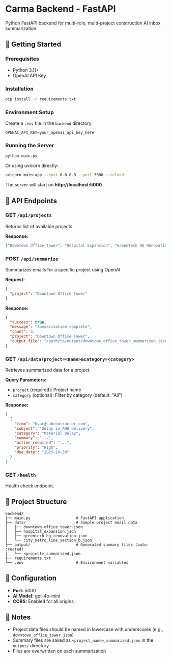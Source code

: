 # Carma Backend - FastAPI

Python FastAPI backend for multi-role, multi-project construction AI inbox summarization.

## 🚀 Getting Started

### Prerequisites
- Python 3.11+
- OpenAI API Key

### Installation

```bash
pip install -r requirements.txt
```

### Environment Setup

Create a `.env` file in the `backend` directory:

```
OPENAI_API_KEY=your_openai_api_key_here
```

### Running the Server

```bash
python main.py
```

Or using uvicorn directly:

```bash
uvicorn main:app --host 0.0.0.0 --port 5000 --reload
```

The server will start on **http://localhost:5000**

## 📡 API Endpoints

### GET `/api/projects`
Returns list of available projects.

**Response:**
```json
["Downtown Office Tower", "Hospital Expansion", "GreenTech HQ Renovation", "City Metro Line Section B"]
```

### POST `/api/summarize`
Summarizes emails for a specific project using OpenAI.

**Request:**
```json
{
  "project": "Downtown Office Tower"
}
```

**Response:**
```json
{
  "success": true,
  "message": "Summarization complete",
  "count": 6,
  "project": "Downtown Office Tower",
  "output_file": "/path/to/output/downtown_office_tower_summarized.json"
}
```

### GET `/api/data?project=<name>&category=<category>`
Retrieves summarized data for a project.

**Query Parameters:**
- `project` (required): Project name
- `category` (optional): Filter by category (default: "All")

**Response:**
```json
[
  {
    "from": "hvac@subcontractor.com",
    "subject": "Delay in AHU delivery",
    "category": "Material Delay",
    "summary": "...",
    "action_required": "...",
    "priority": "High",
    "due_date": "2025-10-30"
  }
]
```

### GET `/health`
Health check endpoint.

## 📁 Project Structure

```
backend/
├── main.py                    # FastAPI application
├── data/                      # Sample project email data
│   ├── downtown_office_tower.json
│   ├── hospital_expansion.json
│   ├── greentech_hq_renovation.json
│   └── city_metro_line_section_b.json
├── output/                    # Generated summary files (auto-created)
│   └── <project>_summarized.json
├── requirements.txt
└── .env                       # Environment variables
```

## 🔧 Configuration

- **Port:** 5000
- **AI Model:** gpt-4o-mini
- **CORS:** Enabled for all origins

## 📝 Notes

- Project data files should be named in lowercase with underscores (e.g., `downtown_office_tower.json`)
- Summary files are saved as `<project_name>_summarized.json` in the `output/` directory
- Files are overwritten on each summarization
